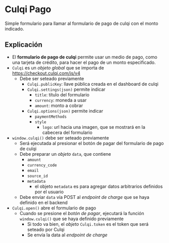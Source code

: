 # Culqi Pago

Simple formulario para llamar al formulario de pago de culqi con el monto indicado.

## Explicación

- El **formulario de pago de culqi** permite usar un medio de pago, como una tarjeta de crédito, para hacer el pago de un monto especificado.
- `Culqi` es un _objeto global_ que se importa de https://checkout.culqi.com/js/v4
    - Debe ser seteado previamente 
        - `Culqi.publicKey`: llave pública creada en el dashboard de culqi
        - `Culqi.settings(json)` permite indicar
            - `title`: título del formulario
            - `currency`: moneda a usar
            - `amount`: monto a cobrar
        - `Culqi.options(json)` permite indicar
            - `paymentMethods`
            - `style`
                - `logo`: url hacia una imagen, que se mostrará en la cabecera del formulario
- `window.culqi()` debe ser seteado previamente
    - Será ejecutada al presionar el botón de pagar del formulario de pago de culqi
    - Debe preparar un *objeto* `data`, que contiene
        - `amount`
        - `currency_code`
        - `email`
        - `source_id`
        - `metadata`
            - el objeto `metadata` es para agregar datos arbitrarios definidos por el usuario
    - Debe enviar `data` vía POST al *endpoint de charge* que se haya definido en el backend
- `Culqi.open()` abre el formulario de pago
    - Cuando se presione el *botón de pagar*, ejecutará la función `window.culqi()` que se haya definido previamente
        - Si todo va bien, el *objeto* `Culqi.token` es el token que será seteado por Culqi
        - Se envía la data al *endpoint de charge*